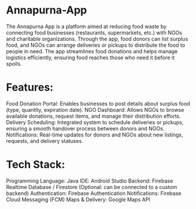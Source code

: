 # Annapurna-App

The Annapurna App is a platform aimed at reducing food waste by connecting food businesses (restaurants, supermarkets, etc.) with NGOs and charitable organizations.
Through the app, food donors can list surplus food, and NGOs can arrange deliveries or pickups to distribute the food to people in need. 
The app streamlines food donations and helps manage logistics efficiently, ensuring food reaches those who need it before it spoils.

# Features:

Food Donation Portal: Enables businesses to post details about surplus food (type, quantity, expiration date).
NGO Dashboard: Allows NGOs to browse available donations, request items, and manage their distribution efforts.
Delivery Scheduling: Integrated system to schedule deliveries or pickups, ensuring a smooth handover process between donors and NGOs.
Notifications: Real-time updates for donors and NGOs about new listings, requests, and delivery statuses.

# Tech Stack:

Programming Language: Java
IDE: Android Studio
Backend: Firebase Realtime Database / Firestore (Optional: can be connected to a custom backend)
Authentication: Firebase Authentication
Notifications: Firebase Cloud Messaging (FCM)
Maps & Delivery: Google Maps API

